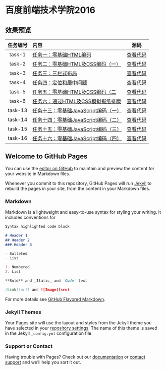 # 百度前端技术学院2016
## 效果预览
|任务编号|内容|源码|
|:-----:|:-------|:-------:|
|task-1|[任务一：零基础HTML编码](https://jjwjack.github.io/baidu_ife/task-1/index.html)|[查看代码](https://github.com/jjwjack/baidu_ife)|
|task-2|[任务二：零基础HTML及CSS编码（一）](https://jjwjack.github.io/baidu_ife/task-2/index.html)|[查看代码](https://github.com/jjwjack/baidu_ife)|
|task-3|[任务三：三栏式布局](https://jjwjack.github.io/baidu_ife/task-3/index.html)|[查看代码](https://github.com/jjwjack/baidu_ife)|
|task-4|[任务四：定位和居中问题](https://jjwjack.github.io/baidu_ife/task-4/index.html)|[查看代码](https://github.com/jjwjack/baidu_ife)|
|task-5|[任务五：零基础HTML及CSS编码（二](https://jjwjack.github.io/baidu_ife/task-5/index.html)|[查看代码](https://github.com/jjwjack/baidu_ife)|
|task-6|[任务六：通过HTML及CSS模拟报纸排版](https://jjwjack.github.io/baidu_ife/task-6/index.html)|[查看代码](https://github.com/jjwjack/baidu_ife)|
|task-13|[任务十三：零基础JavaScript编码（一）](https://jjwjack.github.io/baidu_ife/task-13/index.html)|[查看代码](https://github.com/jjwjack/baidu_ife)|
|task-14|[任务十四：零基础JavaScript编码（二）](https://jjwjack.github.io/baidu_ife/task-14/index.html)|[查看代码](https://github.com/jjwjack/baidu_ife)|
|task-15|[任务十五：零基础JavaScript编码（三）](https://jjwjack.github.io/baidu_ife/task-15/index.html)|[查看代码](https://github.com/jjwjack/baidu_ife)|
|task-16|[任务十六：零基础JavaScript编码（四）](https://jjwjack.github.io/baidu_ife/task-16/index.html)|[查看代码](https://github.com/jjwjack/baidu_ife)|





## Welcome to GitHub Pages

You can use the [editor on GitHub](https://github.com/jjwjack/baidu_ife/edit/master/README.md) to maintain and preview the content for your website in Markdown files.

Whenever you commit to this repository, GitHub Pages will run [Jekyll](https://jekyllrb.com/) to rebuild the pages in your site, from the content in your Markdown files.

### Markdown

Markdown is a lightweight and easy-to-use syntax for styling your writing. It includes conventions for

```markdown
Syntax highlighted code block

# Header 1
## Header 2
### Header 3

- Bulleted
- List

1. Numbered
2. List

**Bold** and _Italic_ and `Code` text

[Link](url) and ![Image](src)
```

For more details see [GitHub Flavored Markdown](https://guides.github.com/features/mastering-markdown/).

### Jekyll Themes

Your Pages site will use the layout and styles from the Jekyll theme you have selected in your [repository settings](https://github.com/jjwjack/baidu_ife/settings). The name of this theme is saved in the Jekyll `_config.yml` configuration file.

### Support or Contact

Having trouble with Pages? Check out our [documentation](https://help.github.com/categories/github-pages-basics/) or [contact support](https://github.com/contact) and we’ll help you sort it out.
